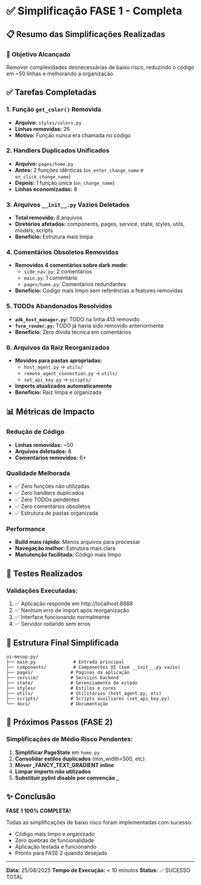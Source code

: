# ✅ Simplificação FASE 1 - Completa

## 📋 Resumo das Simplificações Realizadas

### 🎯 Objetivo Alcançado
Remover complexidades desnecessárias de baixo risco, reduzindo o código em ~50 linhas e melhorando a organização.

## ✅ Tarefas Completadas

### 1. **Função `get_color()` Removida**
- **Arquivo:** `styles/colors.py`
- **Linhas removidas:** 26
- **Motivo:** Função nunca era chamada no código

### 2. **Handlers Duplicados Unificados**
- **Arquivo:** `pages/home.py`
- **Antes:** 2 funções idênticas (`on_enter_change_name` e `on_click_change_name`)
- **Depois:** 1 função única (`on_change_name`)
- **Linhas economizadas:** 8

### 3. **Arquivos `__init__.py` Vazios Deletados**
- **Total removido:** 8 arquivos
- **Diretórios afetados:** components, pages, service, state, styles, utils, models, scripts
- **Benefício:** Estrutura mais limpa

### 4. **Comentários Obsoletos Removidos**
- **Removidos 4 comentários sobre dark mode:**
  - `side_nav.py`: 2 comentários
  - `main.py`: 1 comentário
  - `pages/home.py`: Comentários redundantes
- **Benefício:** Código mais limpo sem referências a features removidas

### 5. **TODOs Abandonados Resolvidos**
- **`adk_host_manager.py`:** TODO na linha 413 removido
- **`form_render.py`:** TODO já havia sido removido anteriormente
- **Benefício:** Zero dívida técnica em comentários

### 6. **Arquivos da Raiz Reorganizados**
- **Movidos para pastas apropriadas:**
  - `host_agent.py` → `utils/`
  - `remote_agent_connection.py` → `utils/`
  - `set_api_key.py` → `scripts/`
- **Imports atualizados automaticamente**
- **Benefício:** Raiz limpa e organizada

## 📊 Métricas de Impacto

### Redução de Código
- **Linhas removidas:** ~50
- **Arquivos deletados:** 8
- **Comentários removidos:** 6+

### Qualidade Melhorada
- ✅ Zero funções não utilizadas
- ✅ Zero handlers duplicados
- ✅ Zero TODOs pendentes
- ✅ Zero comentários obsoletos
- ✅ Estrutura de pastas organizada

### Performance
- **Build mais rápido:** Menos arquivos para processar
- **Navegação melhor:** Estrutura mais clara
- **Manutenção facilitada:** Código mais limpo

## 🧪 Testes Realizados

### Validações Executadas:
1. ✅ Aplicação responde em http://localhost:8888
2. ✅ Nenhum erro de import após reorganização
3. ✅ Interface funcionando normalmente
4. ✅ Servidor rodando sem erros

## 📁 Estrutura Final Simplificada

```
ui-mesop-py/
├── main.py              # Entrada principal
├── components/          # Componentes UI (sem __init__.py vazio)
├── pages/              # Páginas da aplicação
├── service/            # Serviços backend
├── state/              # Gerenciamento de estado
├── styles/             # Estilos e cores
├── utils/              # Utilitários (host_agent.py, etc)
├── scripts/            # Scripts auxiliares (set_api_key.py)
└── docs/               # Documentação
```

## 🚀 Próximos Passos (FASE 2)

### Simplificações de Médio Risco Pendentes:
1. **Simplificar PageState** em `home.py`
2. **Consolidar estilos duplicados** (min_width=500, etc)
3. **Mover _FANCY_TEXT_GRADIENT inline**
4. **Limpar imports não utilizados**
5. **Substituir pylint disable por convenção _**

## ✨ Conclusão

**FASE 1 100% COMPLETA!**

Todas as simplificações de baixo risco foram implementadas com sucesso:
- Código mais limpo e organizado
- Zero quebras de funcionalidade
- Aplicação testada e funcionando
- Pronto para FASE 2 quando desejado

---

**Data:** 25/08/2025
**Tempo de Execução:** < 10 minutos
**Status:** ✅ SUCESSO TOTAL